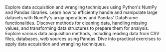 Explore data acquisition and wrangling techniques using Python's NumPy and Pandas libraries. Learn how to efficiently handle and manipulate large datasets with NumPy's array operations and Pandas' DataFrame functionalities. Discover methods for cleaning data, handling missing values, and transforming data structures to prepare them for analysis. Explore various data acquisition methods, including reading data from CSV files, databases, web sources using Pandas. Dive into practical exercises to apply data acquisition and wrangling techniques.
